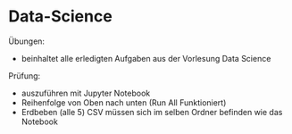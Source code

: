 # Data-Science

Übungen:
- beinhaltet alle erledigten Aufgaben aus der Vorlesung Data Science




Prüfung: 
 - auszuführen mit Jupyter Notebook
 -  Reihenfolge von Oben nach unten (Run All Funktioniert)
 -  Erdbeben (alle 5) CSV müssen sich im selben Ordner befinden wie das Notebook
